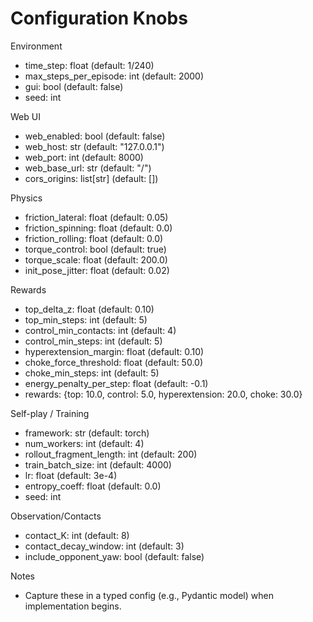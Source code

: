 # Configuration Knobs

Environment

- time_step: float (default: 1/240)
- max_steps_per_episode: int (default: 2000)
- gui: bool (default: false)
- seed: int

Web UI

- web_enabled: bool (default: false)
- web_host: str (default: "127.0.0.1")
- web_port: int (default: 8000)
- web_base_url: str (default: "/")
- cors_origins: list[str] (default: [])

Physics

- friction_lateral: float (default: 0.05)
- friction_spinning: float (default: 0.0)
- friction_rolling: float (default: 0.0)
- torque_control: bool (default: true)
- torque_scale: float (default: 200.0)
- init_pose_jitter: float (default: 0.02)

Rewards

- top_delta_z: float (default: 0.10)
- top_min_steps: int (default: 5)
- control_min_contacts: int (default: 4)
- control_min_steps: int (default: 5)
- hyperextension_margin: float (default: 0.10)
- choke_force_threshold: float (default: 50.0)
- choke_min_steps: int (default: 5)
- energy_penalty_per_step: float (default: -0.1)
- rewards: {top: 10.0, control: 5.0, hyperextension: 20.0, choke: 30.0}

Self-play / Training

- framework: str (default: torch)
- num_workers: int (default: 4)
- rollout_fragment_length: int (default: 200)
- train_batch_size: int (default: 4000)
- lr: float (default: 3e-4)
- entropy_coeff: float (default: 0.0)
- seed: int

Observation/Contacts

- contact_K: int (default: 8)
- contact_decay_window: int (default: 3)
- include_opponent_yaw: bool (default: false)

Notes

- Capture these in a typed config (e.g., Pydantic model) when implementation begins.
